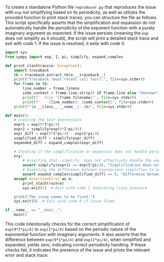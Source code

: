 To create a standalone Python file `reproducer.py` that reproduces the issue with `exp` not simplifying based on its periodicity, as well as utilizes the provided function to print stack traces, you can structure the file as follows. This script specifically asserts that the simplification and expansion do not automatically handle the periodicity of the exponent function with a purely imaginary argument as expected. If the issue persists (meaning the `exp` does not simplify as it should), the script will print a detailed stack trace and exit with code 1. If the issue is resolved, it exits with code 0.

```python
import sys
from sympy import exp, I, pi, simplify, expand_complex

def print_stacktrace(e: Exception):
    import traceback
    tb = traceback.extract_tb(e.__traceback__)
    print("Traceback (most recent call last):", file=sys.stderr)
    for frame in tb:
        line_number = frame.lineno
        code_context = frame.line.strip() if frame.line else "Unknown"
        print(f'  File "{frame.filename}"', file=sys.stderr)
        print(f"    {line_number}: {code_context}", file=sys.stderr)
    print(f"{e.__class__.__name__}: {e}", file=sys.stderr)

def main():
    # Creating the test expressions
    expr1 = exp(9*I*pi/4)
    expr2 = simplify(exp(9*I*pi/4))
    expr_diff = exp(9*I*pi/4) - exp(I*pi/4)
    simplified_diff = simplify(expr_diff)
    expanded_diff = expand_complex(expr_diff)

    # Checking if the simplification or expansion does not handle periodicity as expected
    try:
        # Asserting that `simplify` does not effectively handle the expression's periodicity
        assert simplify(expr1) == exp(I*pi/4), "Simplification does not handle periodicity correctly."
        # Asserting the difference between expressions simplifies to zero, after expand_complex, indicative of proper periodicity handling
        assert expand_complex(simplified_diff) == 0, "Difference between expressions not simplified to 0."
    except AssertionError as e:
        print_stacktrace(e)
        sys.exit(1)  # Exit with code 1 indicating issue presence

    print("The issue seems to be fixed.")
    sys.exit(0)  # Exit with code 0 if issue fixed

if __name__ == "__main__":
    main()
```

This code intentionally checks for the correct simplification of `exp(9*I*pi/4)` to `exp(I*pi/4)` based on the periodic nature of the exponential function with imaginary arguments. It also asserts that the difference between `exp(9*I*pi/4)` and `exp(I*pi/4)`, when simplified and expanded, yields zero, indicating correct periodicity handling. If these checks fail, it indicates the presence of the issue and prints the relevant error and stack trace.